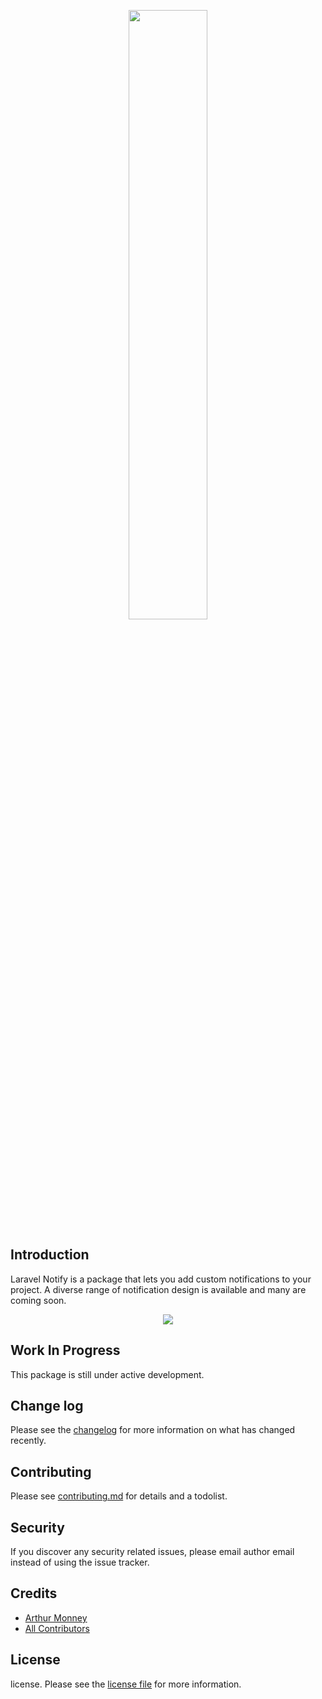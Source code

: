<p align="center"><img style="width: 50%;" src="https://arthurmonney.com/images/laravel-notify.svg"></p>

[//]: # ([![Latest Version on Packagist][ico-version]][link-packagist])
[//]: # ([![Total Downloads][ico-downloads]][link-downloads])
[comment]: # ([![Build Status][ico-travis]][link-travis])

## Introduction

Laravel Notify is a package that lets you add custom notifications to your project. 
A diverse range of notification design is available and many are coming soon.

<p align="center">
<img src="https://i.ibb.co/6bb9fMV/Screenshot-2019-10-27-at-02-53-48.png">
</p>


## Work In Progress

This package is still under active development.

## Change log

Please see the [changelog](changelog.md) for more information on what has changed recently.

## Contributing

Please see [contributing.md](contributing.md) for details and a todolist.

## Security

If you discover any security related issues, please email author email instead of using the issue tracker.

## Credits

- [Arthur Monney][link-author]
- [All Contributors][link-contributors]

## License

license. Please see the [license file](license.md) for more information.

[ico-version]: https://img.shields.io/packagist/v/mckenziearts/laravel-notify.svg?style=flat-square
[ico-downloads]: https://img.shields.io/packagist/dt/mckenziearts/laravel-notify.svg?style=flat-square
[ico-travis]: https://img.shields.io/travis/mckenziearts/laravel-notify/master.svg?style=flat-square
[ico-styleci]: https://styleci.io/repos/12345678/shield

[link-packagist]: https://packagist.org/packages/mckenziearts/laravel-notify
[link-downloads]: https://packagist.org/packages/mckenziearts/laravel-notify
[link-author]: https://arthurmonney.com
[link-contributors]: ../../contributors
